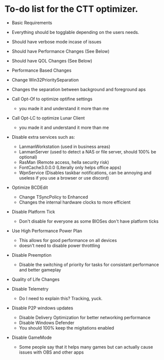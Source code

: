 # To-do list for the CTT optimizer.

- Basic Requirements
 - Everything should be togglable depending on the users needs.
 - Should have verbose mode incase of issues
 - Should have Performance Changes (See Below)
 - Should have QOL Changes (See Below)

- Performance Based Changes
 - Change Win32PrioritySeparation
  - Changes the separation between background and foreground aps
 - Call Opt-Of to optimize optifine settings
   - you made it and understand it more than me
 - Call Opt-LC to optimize Lunar Client
   - you made it and understand it more than me
 - Disable extra services such as:
   - LanmanWorkstation (used in business areas)
   - LanmanServer (used to detect a NAS or file server, should 100% be optional)
   - RasMan (Remote access, hella security risk)
   - FontCache3.0.0.0 (Literally only helps office apps)
   - WpnService (Disables taskbar notifications, can be annoying and useless if you use a browser or use discord)
 - Optimize BCDEdit
   - Change TSyncPolicy to Enhanced
   - Changes the internal hardware clocks to more efficient
 - Disable Platform Tick
   - Don't disable for everyone as some BIOSes don't have platform ticks
 - Use High Performance Power Plan
   - This allows for good performance on all devices
   - doesn't need to disable power throttling
 - Disable Preemption
   - Disable the switching of priority for tasks for consistant performance and better gameplay

- Quality of Life Changes
 - Disable Telemetry
   - Do I need to explain this? Tracking, yuck.
 - Disable P2P windows updates
   - Disable Delivery Optimization for better networking performance
   - Disable Windows Defender
   - You should 100% keep the migitations enabled
 - Disable GameMode
   - Some people say that it helps many games but can actually cause issues with OBS and other apps
